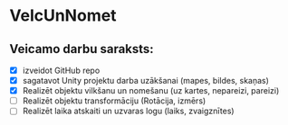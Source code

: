 # VelcUnNomet
## Veicamo darbu saraksts:
- [x] izveidot GitHub repo
- [x] sagatavot Unity projektu darba uzākšanai (mapes, bildes, skaņas)
- [x] Realizēt objektu vilkšanu un nomešanu (uz kartes, nepareizi, pareizi)
- [ ]  Realizēt objektu transformāciju (Rotācija, izmērs)
- [ ] Realizēt laika atskaiti un uzvaras logu (laiks, zvaigznītes)
